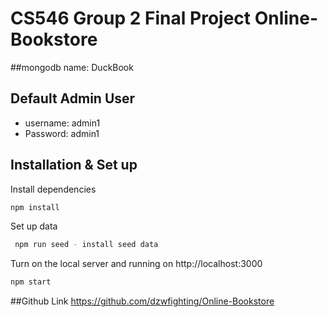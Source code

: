 





# CS546 Group 2 Final Project Online-Bookstore

##mongodb name: DuckBook

## Default Admin User
* username: admin1
* Password: admin1

## Installation & Set up

Install dependencies
```sh
npm install
```
Set up data
```sh
 npm run seed - install seed data
```
Turn on the local server and running on http://localhost:3000
```sh
npm start
```

##Github Link
https://github.com/dzwfighting/Online-Bookstore